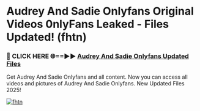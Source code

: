 # Audrey And Sadie Onlyfans Original Videos 0nlyFans Leaked - Files Updated! (fhtn)

<h3>🔴 CLICK HERE 🌐==►► <a href="https://tinyurl.com/2wckxsce" rel="nofollow">Audrey And Sadie Onlyfans Updated Files</a></h3>

Get Audrey And Sadie Onlyfans and all content. Now you can access all videos and pictures of Audrey And Sadie Onlyfans. New Updated Files 2025!

[![fhtn](https://i.imgur.com/AFduVYN.gif)](https://tinyurl.com/2wckxsce)
